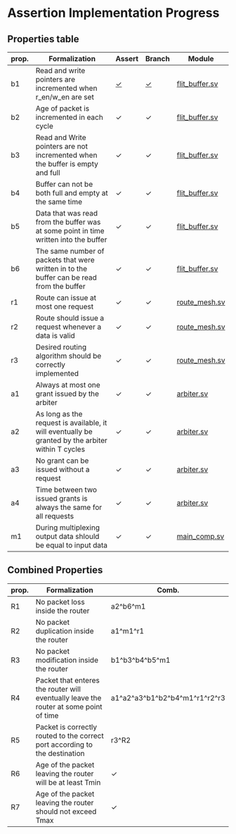 # Assertion Implementation Progress

## Properties table

| prop. | Formalization  | Assert | Branch | Module |
|---|---|---|---|---|
| b1  | Read and write pointers are incremented when r_en/w_en are set | [✓](https://github.com/Archfx/assert_NoC/blob/798096c1f813118f25c9bf170c3d2a619c248db3/src_verilog/lib/flit_buffer.sv#L295-L310)  | [✓](https://github.com/Archfx/assert_NoC/blob/798096c1f813118f25c9bf170c3d2a619c248db3/src_verilog/lib/flit_buffer.sv#L333-L336) | [flit_buffer.sv](src_verilog/lib/flit_buffer.sv) |
| b2  | Age of packet is incremented in each cycle |  ✓ | ✓ | [flit_buffer.sv](src_verilog/lib/flit_buffer.sv) |
| b3 | Read and Write pointers are not incremented when the buffer is empty and full | ✓ | ✓ | [flit_buffer.sv](src_verilog/lib/flit_buffer.sv) |
|  b4  | Buffer can not be both full and empty at the same time |  ✓ | ✓ | [flit_buffer.sv](src_verilog/lib/flit_buffer.sv) |
|  b5  | Data that was read from the buffer was at some point in time written into the buffer | ✓ | ✓ | [flit_buffer.sv](src_verilog/lib/flit_buffer.sv) |
|  b6  | The same number of packets that were written in to the buffer can be read from the buffer | ✓   | ✓ | [flit_buffer.sv](src_verilog/lib/flit_buffer.sv) |
|  r1  |  Route can issue at most one request | ✓ | ✓ | [route_mesh.sv](src_verilog/lib/route_mesh.sv) |
|  r2  | Route should issue a request whenever a data is valid |  ✓  | ✓ | [route_mesh.sv](src_verilog/lib/route_mesh.sv) |
|  r3  | Desired routing algorithm should be correctly implemented |  ✓ | ✓ | [route_mesh.sv](src_verilog/lib/route_mesh.sv) |
|  a1  | Always at most one grant issued by the arbiter | ✓ | ✓ | [arbiter.sv](src_verilog/lib/arbiter.sv) |
|  a2  | As long as the request is available, it will eventually be granted by the arbiter within T cycles | ✓ | ✓ | [arbiter.sv](src_verilog/lib/arbiter.sv) |
|  a3  | No grant can be issued without a request | ✓ | ✓ | [arbiter.sv](src_verilog/lib/arbiter.sv) |
|  a4  | Time between two issued grants is always the same for all requests | ✓ | ✓ | [arbiter.sv](src_verilog/lib/arbiter.sv) |
|  m1  | During multiplexing output data shlould be equal to input data | ✓  | ✓ | [main_comp.sv](src_verilog/lib/main_comp.sv) |

## Combined Properties

| prop. | Formalization  | Comb. | 
|---|---|---|
| R1 | No packet loss inside the router | a2^b6^m1 |
| R2 | No packet duplication inside the router | a1^m1^r1  |
| R3 | No packet modification inside the router  | b1^b3^b4^b5^m1  |
| R4 | Packet that enteres the router will eventually leave the router at some point of time  | a1^a2^a3^b1^b2^b4^m1^r1^r2^r3 |
| R5 | Packet is correctly routed to the correct port according to the destination | r3^R2 |
| R6 | Age of the packet leaving the router will be at least Tmin | ✓  |
| R7 | Age of the packet leaving the router should not exceed Tmax  |  ✓  |


